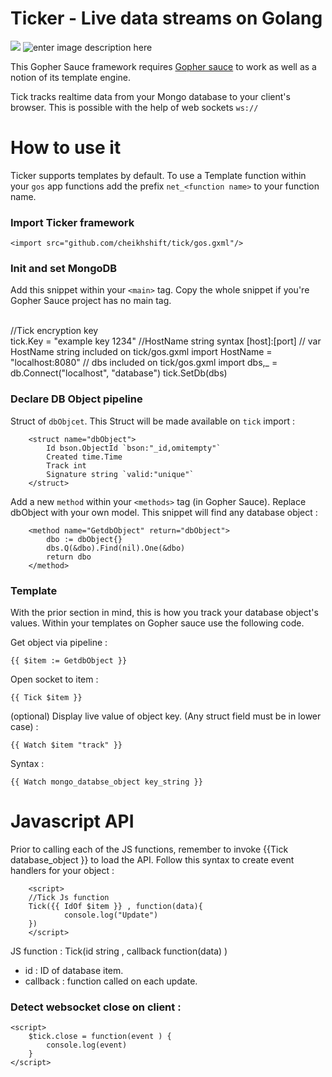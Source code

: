 # Ticker - Live data streams on Golang
![](https://cdn.xl.thumbs.canstockphoto.com/canstock22242451.jpg)
![enter image description here](https://camo.githubusercontent.com/ed1230a48b6946283ee0d76185a726b49ba58254/68747470733a2f2f7472617669732d63692e6f72672f746f6f6c732f676f6465702e737667)

This Gopher Sauce framework requires [Gopher sauce](https://github.com/cheikhshift/Gopher-Sauce) to work as well as a notion of its template engine.

Tick tracks realtime data from your Mongo database to your client's browser. This is possible with the help of web sockets `ws://`


# How to use it
Ticker supports templates by default. To use a Template function  within your `gos` app functions add the prefix `net_<function name>` to your function name.

### Import Ticker framework

	<import src="github.com/cheikhshift/tick/gos.gxml"/>

### Init and set MongoDB
Add this snippet within your `<main>` tag. Copy the whole snippet if you're Gopher Sauce project has no main tag.
		<main>	
		//Tick encryption key	
		tick.Key = "example key 1234"
		//HostName string syntax [host]:[port]
		// var HostName string included on tick/gos.gxml import
		HostName = "localhost:8080"
		// dbs included on tick/gos.gxml import
		dbs,_ = db.Connect("localhost", "database")
		tick.SetDb(dbs)
		</main>
		
### Declare DB Object pipeline
Struct of `dbObjcet`. This Struct will be made available on `tick` import :

		<struct name="dbObject">
		 	Id bson.ObjectId `bson:"_id,omitempty"`
		 	Created time.Time
		 	Track int
		 	Signature string `valid:"unique"`
		</struct>

Add a new `method` within your `<methods>` tag (in Gopher Sauce). Replace dbObject with your own model. 
This snippet will find any database object :

		<method name="GetdbObject" return="dbObject">
			dbo := dbObject{}
			dbs.Q(&dbo).Find(nil).One(&dbo)
			return dbo
		</method>

### Template

With the prior section in mind, this is how you track your database object's values. Within your templates on Gopher sauce use the following code.

Get object via pipeline : 

	{{ $item := GetdbObject }}

Open socket to item :

	{{ Tick $item }}

(optional) Display live value of object key. (Any struct field must be in lower case) : 

	{{ Watch $item "track" }}

Syntax :
		
	{{ Watch mongo_databse_object key_string }}		
		
	
# Javascript API
Prior to calling each of the JS functions, remember to invoke {{Tick database_object }} to load the API.
Follow this syntax to create event handlers for your object : 


		<script>
     	//Tick Js function
     	Tick({{ IdOf $item }} , function(data){
     			console.log("Update")
     	})
     	</script>

JS function : Tick(id string , callback function(data) )
- id : ID of database item.
- callback : function called on each update.

### Detect websocket close on client :

	<script>
		$tick.close = function(event ) {
			console.log(event)
		}
	</script>
